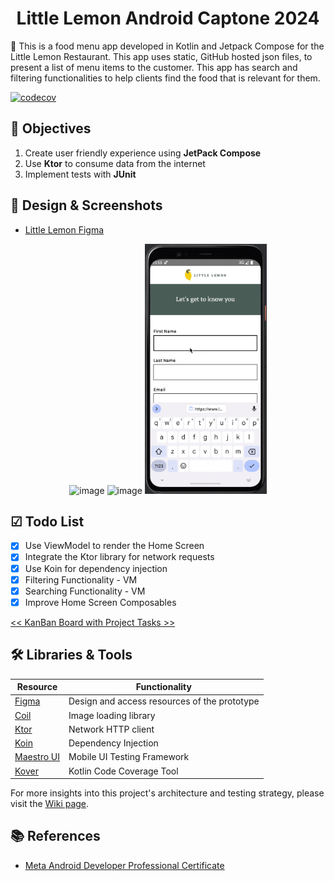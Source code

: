 <h1 align="center"> Little Lemon Android Captone 2024 </h1> 
🍋 This is a food menu app developed in Kotlin and Jetpack Compose for the Little Lemon Restaurant. This app uses static, GitHub hosted json files, to present a list of menu items to the customer. This app has search and filtering functionalities to help clients find the food that is relevant for them. 

[![codecov](https://codecov.io/gh/mirianfonkam/LittleLemon/graph/badge.svg?token=TMS5PJIL87)](https://codecov.io/gh/mirianfonkam/LittleLemon)

## 🎯 Objectives

1. Create user friendly experience using **JetPack Compose** 
2. Use **Ktor** to consume data from the internet
3. Implement tests with **JUnit** 

## 📲 Design & Screenshots

- [Little Lemon Figma](https://www.figma.com/design/zTXFjq8NRCRRflL2q69S7g/Little-Lemon-food-ordering-app---Capstone-Project-(Copy)?t=zoNS5Nc2cCABvBVI-1)

<p align="center">
  <img width="840" alt="image" src="https://github.com/mirianfonkam/LittleLemon/assets/28691174/5f7ebdd0-5ae6-421f-8698-51c287d57101">
  
  <img width="840" alt="image" src="https://github.com/mirianfonkam/LittleLemon/assets/28691174/8f8d2532-de84-4eb7-8631-1c842e0c40da">

  <img src="https://github.com/mirianfonkam/LittleLemon/blob/main/docs/little.gif" height="400" alt="Little Lemon App Demo Gif" />

</p>

## ☑ Todo List 
 - [x] Use ViewModel to render the Home Screen
 - [x] Integrate the Ktor library for network requests
 - [x] Use Koin for dependency injection
 - [x] Filtering Functionality - VM
 - [x] Searching Functionality - VM
 - [x] Improve Home Screen Composables

[<< KanBan Board with Project Tasks >>](https://github.com/users/mirianfonkam/projects/5)

## 🛠️ Libraries & Tools

| Resource | Functionality                           |
| ------ |-----------------------------------------|
| [Figma](https://figma.com) | Design and access resources of the prototype |
| [Coil](https://github.com/coil-kt/coil)| Image loading library                   |
| [Ktor](https://github.com/ktorio/ktor)| Network HTTP client                     |
| [Koin](https://github.com/InsertKoinIO/koin)| Dependency Injection                    |
| [Maestro UI](https://maestro.mobile.dev)| Mobile UI Testing Framework             |
| [Kover](https://github.com/Kotlin/kotlinx-kover)| Kotlin Code Coverage Tool               |

For more insights into this project's architecture and testing strategy, please visit the [Wiki page](https://github.com/mirianfonkam/LittleLemon/wiki).

## 📚 References

 - [Meta Android Developer Professional Certificate](https://www.coursera.org/professional-certificates/meta-android-developer?#courses)
